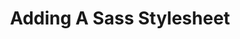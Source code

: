 ---
id: adding-a-sass-stylesheet
title: Adding A Sass Stylesheet
sidebar_label: Sass Stylesheet
sidebar_position: 3
---